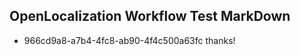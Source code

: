 ## OpenLocalization Workflow Test MarkDown
* 966cd9a8-a7b4-4fc8-ab90-4f4c500a63fc 
thanks!<!--HONumber=Mar16_HO3-->
